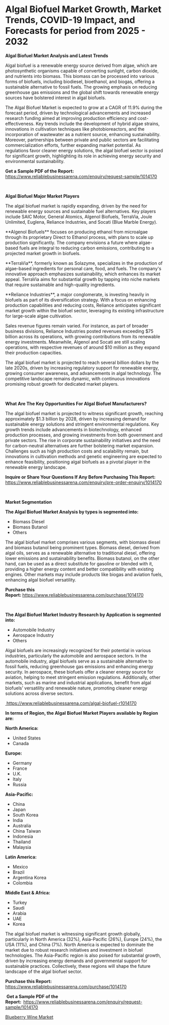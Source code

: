 <p><h1>Algal Biofuel Market Growth, Market Trends, COVID-19 Impact, and Forecasts for period from 2025 - 2032</h1></p><p><strong>Algal Biofuel Market Analysis and Latest Trends</strong></p>
<p><p>Algal biofuel is a renewable energy source derived from algae, which are photosynthetic organisms capable of converting sunlight, carbon dioxide, and nutrients into biomass. This biomass can be processed into various forms of biofuels, including biodiesel, bioethanol, and biogas, offering a sustainable alternative to fossil fuels. The growing emphasis on reducing greenhouse gas emissions and the global shift towards renewable energy sources have bolstered interest in algal biofuels.</p><p>The Algal Biofuel Market is expected to grow at a CAGR of 11.9% during the forecast period, driven by technological advancements and increased research funding aimed at improving production efficiency and cost-effectiveness. Key trends include the development of hybrid algae strains, innovations in cultivation techniques like photobioreactors, and the incorporation of wastewater as a nutrient source, enhancing sustainability. Moreover, partnerships between private and public sectors are facilitating commercialization efforts, further expanding market potential. As regulations favor cleaner energy solutions, the algal biofuel sector is poised for significant growth, highlighting its role in achieving energy security and environmental sustainability.</p></p>
<p><strong>Get a Sample PDF of the Report:&nbsp;</strong> <a href="https://www.reliablebusinessarena.com/enquiry/request-sample/1014170?utm_campaign=2175&utm_medium=2&utm_source=Github&utm_content=ia&utm_term=06032025&utm_id=algal-biofuel">https://www.reliablebusinessarena.com/enquiry/request-sample/1014170</a></p>
<p>&nbsp;</p>
<p><strong>Algal Biofuel Major Market Players</strong></p>
<p><p>The algal biofuel market is rapidly expanding, driven by the need for renewable energy sources and sustainable fuel alternatives. Key players include SAIC Motor, General Atomics, Algenol Biofuels, TerraVia, Joule Unlimited, Euglena, Reliance Industries, and Socati (Blue Marble Energy).</p><p>**Algenol Biofuels** focuses on producing ethanol from microalgae through its proprietary Direct to Ethanol process, with plans to scale up production significantly. The company envisions a future where algae-based fuels are integral to reducing carbon emissions, contributing to a projected market growth in biofuels. </p><p>**TerraVia**, formerly known as Solazyme, specializes in the production of algae-based ingredients for personal care, food, and fuels. The company's innovative approach emphasizes sustainability, which enhances its market appeal. TerraVia aims for substantial growth by tapping into niche markets that require sustainable and high-quality ingredients.</p><p>**Reliance Industries**, a major conglomerate, is investing heavily in biofuels as part of its diversification strategy. With a focus on enhancing production capabilities and reducing costs, Reliance anticipates significant market growth within the biofuel sector, leveraging its existing infrastructure for large-scale algae cultivation.</p><p>Sales revenue figures remain varied. For instance, as part of broader business divisions, Reliance Industries posted revenues exceeding $75 billion across its operations, with growing contributions from its renewable energy investments. Meanwhile, Algenol and Socati are still scaling operations, with respective revenues of around $10 million as they expand their production capacities.</p><p>The algal biofuel market is projected to reach several billion dollars by the late 2020s, driven by increasing regulatory support for renewable energy, growing consumer awareness, and advancements in algal technology. The competitive landscape remains dynamic, with continuous innovations promising robust growth for dedicated market players.</p></p>
<p>&nbsp;</p>
<p><strong>What Are The Key Opportunities For Algal Biofuel Manufacturers?</strong></p>
<p><p>The algal biofuel market is projected to witness significant growth, reaching approximately $1.3 billion by 2028, driven by increasing demand for sustainable energy solutions and stringent environmental regulations. Key growth trends include advancements in biotechnology, enhanced production processes, and growing investments from both government and private sectors. The rise in corporate sustainability initiatives and the need for carbon-neutral alternatives are further bolstering market expansion. Challenges such as high production costs and scalability remain, but innovations in cultivation methods and genetic engineering are expected to enhance feasibility, positioning algal biofuels as a pivotal player in the renewable energy landscape.</p></p>
<p><strong>Inquire or Share Your Questions If Any Before Purchasing This Report:</strong> <a href="https://www.reliablebusinessarena.com/enquiry/pre-order-enquiry/1014170?utm_campaign=2175&utm_medium=2&utm_source=Github&utm_content=ia&utm_term=06032025&utm_id=algal-biofuel">https://www.reliablebusinessarena.com/enquiry/pre-order-enquiry/1014170</a></p>
<p>&nbsp;</p>
<p><strong>Market Segmentation</strong></p>
<p><strong>The Algal Biofuel Market Analysis by types is segmented into:</strong></p>
<p><ul><li>Biomass Diesel</li><li>Biomass Butanol</li><li>Others</li></ul></p>
<p><p>The algal biofuel market comprises various segments, with biomass diesel and biomass butanol being prominent types. Biomass diesel, derived from algal oils, serves as a renewable alternative to traditional diesel, offering lower emissions and sustainability benefits. Biomass butanol, on the other hand, can be used as a direct substitute for gasoline or blended with it, providing a higher energy content and better compatibility with existing engines. Other markets may include products like biogas and aviation fuels, enhancing algal biofuel versatility.</p></p>
<p><strong>Purchase this Report:&nbsp;</strong><a href="https://www.reliablebusinessarena.com/purchase/1014170?utm_campaign=2175&utm_medium=2&utm_source=Github&utm_content=ia&utm_term=06032025&utm_id=algal-biofuel">https://www.reliablebusinessarena.com/purchase/1014170</a></p>
<p>&nbsp;</p>
<p><strong>The Algal Biofuel Market Industry Research by Application is segmented into:</strong></p>
<p><ul><li>Automobile Industry</li><li>Aerospace Industry</li><li>Others</li></ul></p>
<p><p>Algal biofuels are increasingly recognized for their potential in various industries, particularly the automobile and aerospace sectors. In the automobile industry, algal biofuels serve as a sustainable alternative to fossil fuels, reducing greenhouse gas emissions and enhancing energy security. In aerospace, these biofuels offer a cleaner energy source for aviation, helping to meet stringent emission regulations. Additionally, other markets, such as marine and industrial applications, benefit from algal biofuels’ versatility and renewable nature, promoting cleaner energy solutions across diverse sectors.</p></p>
<p><a href="https://www.reliablebusinessarena.com/algal-biofuel-r1014170?utm_campaign=2175&utm_medium=2&utm_source=Github&utm_content=ia&utm_term=06032025&utm_id=algal-biofuel">&nbsp;https://www.reliablebusinessarena.com/algal-biofuel-r1014170</a></p>
<p><strong>In terms of Region, the Algal Biofuel Market Players available by Region are:</strong></p>
<p>
    <p> <strong> North America: </strong>
        <ul>
            <li>United States</li>
            <li>Canada</li>
        </ul>
        </p> 
    <p> <strong> Europe: </strong>
        <ul>
            <li>Germany</li>
            <li>France</li>
            <li>U.K.</li>
            <li>Italy</li>
            <li>Russia</li>
        </ul>
        </p> 
    <p> <strong> Asia-Pacific: </strong>
        <ul>
            <li>China</li>
            <li>Japan</li>
            <li>South Korea</li>
            <li>India</li>
            <li>Australia</li>
            <li>China Taiwan</li>
            <li>Indonesia</li>
            <li>Thailand</li>
            <li>Malaysia</li>
        </ul>
        </p> 
    <p> <strong> Latin America: </strong>
        <ul>
            <li>Mexico</li>
            <li>Brazil</li>
            <li>Argentina Korea</li>
            <li>Colombia</li>
        </ul>
        </p> 
    <p> <strong> Middle East & Africa: </strong>
        <ul>
            <li>Turkey</li>
            <li>Saudi</li>
            <li>Arabia</li>
            <li>UAE</li>
            <li>Korea</li>
        </ul>
    </p>
    </p>
<p><p>The algal biofuel market is witnessing significant growth globally, particularly in North America (32%), Asia-Pacific (26%), Europe (24%), the USA (11%), and China (7%). North America is expected to dominate the market due to robust research initiatives and investment in biofuel technologies. The Asia-Pacific region is also poised for substantial growth, driven by increasing energy demands and governmental support for sustainable practices. Collectively, these regions will shape the future landscape of the algal biofuel sector.</p></p>
<p><strong>Purchase this Report: </strong><a href="https://www.reliablebusinessarena.com/purchase/1014170?utm_campaign=2175&utm_medium=2&utm_source=Github&utm_content=ia&utm_term=06032025&utm_id=algal-biofuel">https://www.reliablebusinessarena.com/purchase/1014170</a></p>
<p>&nbsp;<strong>Get a Sample PDF of the Report:&nbsp;&nbsp;</strong><a href="https://www.reliablebusinessarena.com/enquiry/request-sample/1014170?utm_campaign=2175&utm_medium=2&utm_source=Github&utm_content=ia&utm_term=06032025&utm_id=algal-biofuel">https://www.reliablebusinessarena.com/enquiry/request-sample/1014170</a></p>
<p><strong></strong></p>
<p><p><a href="https://github.com/JosephineMcguire65/Market-Research-Report-List-1/blob/main/blueberry-wine-market.md?utm_campaign=2175&utm_medium=2&utm_source=Github&utm_content=ia&utm_term=06032025&utm_id=algal-biofuel">Blueberry Wine Market</a></p></p>